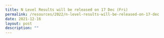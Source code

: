```yaml
---
title: N Level Results will be released on 17 Dec (Fri)
permalink: /resources/2022/n-level-results-will-be-released-on-17-dec
date: 2021-12-16
layout: post
description: ""
---
```

